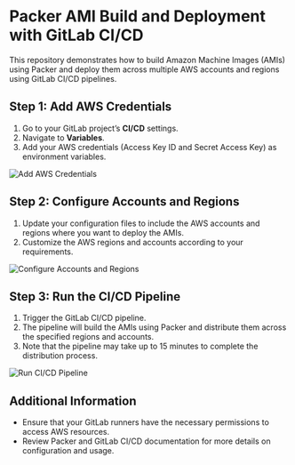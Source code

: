 # Packer AMI Build and Deployment with GitLab CI/CD

This repository demonstrates how to build Amazon Machine Images (AMIs) using Packer and deploy them across multiple AWS accounts and regions using GitLab CI/CD pipelines.

## Step 1: Add AWS Credentials

1. Go to your GitLab project’s **CI/CD** settings.
2. Navigate to **Variables**.
3. Add your AWS credentials (Access Key ID and Secret Access Key) as environment variables.

![Add AWS Credentials](./doc)

## Step 2: Configure Accounts and Regions

1. Update your configuration files to include the AWS accounts and regions where you want to deploy the AMIs.
2. Customize the AWS regions and accounts according to your requirements.

![Configure Accounts and Regions](./DOC2)

## Step 3: Run the CI/CD Pipeline

1. Trigger the GitLab CI/CD pipeline.
2. The pipeline will build the AMIs using Packer and distribute them across the specified regions and accounts.
3. Note that the pipeline may take up to 15 minutes to complete the distribution process.

![Run CI/CD Pipeline](./doc3)

## Additional Information

- Ensure that your GitLab runners have the necessary permissions to access AWS resources.
- Review Packer and GitLab CI/CD documentation for more details on configuration and usage.
